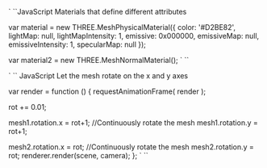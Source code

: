 

` ``JavaScript
Materials that define different attributes

var material = new THREE.MeshPhysicalMaterial({
  color: '#D2BE82',
  lightMap: null,
  lightMapIntensity: 1,
  emissive: 0x000000,
  emissiveMap: null,
  emissiveIntensity: 1,
  specularMap: null
});

var material2 = new THREE.MeshNormalMaterial();
` ``


` `` JavaScript
Let the mesh rotate on the x and y axes

var render = function () {
  requestAnimationFrame( render );

  rot += 0.01;

  mesh1.rotation.x = rot+1; //Continuously rotate the mesh
  mesh1.rotation.y = rot+1;

  mesh2.rotation.x = rot; //Continuously rotate the mesh
  mesh2.rotation.y = rot;
    renderer.render(scene, camera);
};
` ``
